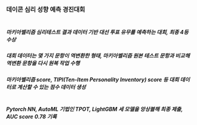 ### 데이콘 심리 성향 예측 경진대회
#
##### 마키아벨리즘 심리테스트 결과 데이터 기반 대선 투표 유무를 예측하는 대회, 최종 4등 수상
##### 대회 데이터는 몇 가지 문항이 역변환한 형태, 마키아벨리즘 원본 테스트 문항과 비교해 역변환 문항을 다시 원복 작업 수행
##### 마키아벨리즘 score, TIPI(Ten-Item Personality Inventory) score 등 대회 데이터로 계산할 수 있는 점수 데이터 생성
#
##### Pytorch NN, AutoML 기법인 TPOT, LightGBM 세 모델을 앙상블해 최종 제출, AUC score 0.78 기록
